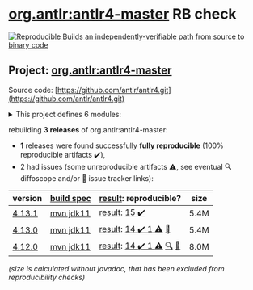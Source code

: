 [org.antlr:antlr4-master](https://central.sonatype.com/artifact/org.antlr/antlr4-master/4.13.1/versions) RB check
=======

[![Reproducible Builds](https://reproducible-builds.org/images/logos/rb.svg) an independently-verifiable path from source to binary code](https://reproducible-builds.org/)

## Project: [org.antlr:antlr4-master](https://central.sonatype.com/artifact/org.antlr/antlr4-master/4.13.1/versions)

Source code: [https://github.com/antlr/antlr4.git](https://github.com/antlr/antlr4.git)

<details><summary>This project defines 6 modules:</summary>

* [org.antlr:antlr4](https://central.sonatype.com/artifact/org.antlr/antlr4/4.13.1)
* [org.antlr:antlr4-master](https://central.sonatype.com/artifact/org.antlr/antlr4-master/4.13.1)
* [org.antlr:antlr4-maven-plugin](https://central.sonatype.com/artifact/org.antlr/antlr4-maven-plugin/4.13.1)
* [org.antlr:antlr4-runtime](https://central.sonatype.com/artifact/org.antlr/antlr4-runtime/4.13.1)
* [org.antlr:antlr4-runtime-testsuite](https://central.sonatype.com/artifact/org.antlr/antlr4-runtime-testsuite/4.13.1)
* [org.antlr:antlr4-tool-testsuite](https://central.sonatype.com/artifact/org.antlr/antlr4-tool-testsuite/4.13.1)
</details>

rebuilding **3 releases** of org.antlr:antlr4-master:
- **1** releases were found successfully **fully reproducible** (100% reproducible artifacts :heavy_check_mark:),
- 2 had issues (some unreproducible artifacts :warning:, see eventual :mag: diffoscope and/or :memo: issue tracker links):

| version | [build spec](/BUILDSPEC.md) | [result](https://reproducible-builds.org/docs/jvm/): reproducible? | size |
| -- | --------- | ------ | -- |
| [4.13.1](https://central.sonatype.com/artifact/org.antlr/antlr4-master/4.13.1/pom) | [mvn jdk11](antlr4-4.13.1.buildspec) | [result](antlr4-master-4.13.1.buildinfo): [15 :heavy_check_mark: ](antlr4-master-4.13.1.buildcompare) | 5.4M |
| [4.13.0](https://central.sonatype.com/artifact/org.antlr/antlr4-master/4.13.0/pom) | [mvn jdk11](antlr4-4.13.0.buildspec) | [result](antlr4-master-4.13.0.buildinfo): [14 :heavy_check_mark:  1 :warning:](antlr4-master-4.13.0.buildcompare) [:memo:](https://github.com/antlr/antlr4/pull/4277) | 5.4M |
| [4.12.0](https://central.sonatype.com/artifact/org.antlr/antlr4-master/4.12.0/pom) | [mvn jdk11](antlr4-4.12.0.buildspec) | [result](antlr4-master-4.12.0.buildinfo): [14 :heavy_check_mark:  1 :warning:](antlr4-master-4.12.0.buildcompare) [:mag:](antlr4-master-4.12.0.diffoscope) [:memo:](https://github.com/antlr/antlr4/pull/4277) | 8.0M |

<i>(size is calculated without javadoc, that has been excluded from reproducibility checks)</i>
